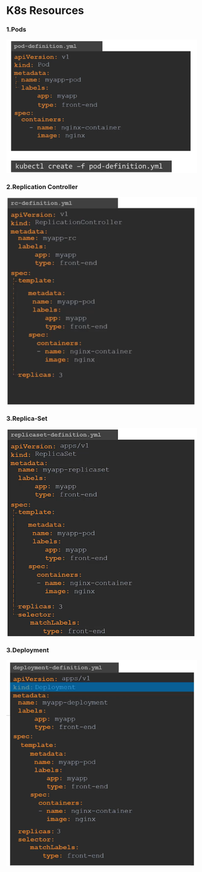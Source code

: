 # K8s Resources

### 1.Pods
![pod-definition](images/pod-def.png)

### 2.Replication Controller
![replication-controller-definition](images/replication-controller-def.png)

### 3.Replica-Set
![replica-set-definition](images/replica-set-def.png)

### 3.Deployment
![deployment-definition](images/deployment-def.png)
